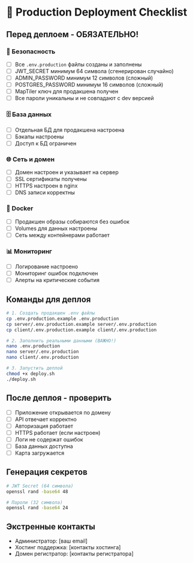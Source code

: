 # 🚀 Production Deployment Checklist

## Перед деплоем - ОБЯЗАТЕЛЬНО!

### 🔐 Безопасность
- [ ] Все `.env.production` файлы созданы и заполнены
- [ ] JWT_SECRET минимум 64 символа (сгенерирован случайно)
- [ ] ADMIN_PASSWORD минимум 12 символов (сложный)
- [ ] POSTGRES_PASSWORD минимум 16 символов (сложный)
- [ ] MapTiler ключ для продакшена получен
- [ ] Все пароли уникальны и не совпадают с dev версией

### 🗄️ База данных
- [ ] Отдельная БД для продакшена настроена
- [ ] Бэкапы настроены
- [ ] Доступ к БД ограничен

### 🌐 Сеть и домен
- [ ] Домен настроен и указывает на сервер
- [ ] SSL сертификаты получены
- [ ] HTTPS настроен в nginx
- [ ] DNS записи корректны

### 🐳 Docker
- [ ] Продакшен образы собираются без ошибок
- [ ] Volumes для данных настроены
- [ ] Сеть между контейнерами работает

### 📊 Мониторинг
- [ ] Логирование настроено
- [ ] Мониторинг ошибок подключен
- [ ] Алерты на критические события

## Команды для деплоя

```bash
# 1. Создать продакшен .env файлы
cp .env.production.example .env.production
cp server/.env.production.example server/.env.production
cp client/.env.production.example client/.env.production

# 2. Заполнить реальными данными (ВАЖНО!)
nano .env.production
nano server/.env.production
nano client/.env.production

# 3. Запустить деплой
chmod +x deploy.sh
./deploy.sh
```

## После деплоя - проверить

- [ ] Приложение открывается по домену
- [ ] API отвечает корректно
- [ ] Авторизация работает
- [ ] HTTPS работает (если настроен)
- [ ] Логи не содержат ошибок
- [ ] База данных доступна
- [ ] Карта загружается

## Генерация секретов

```bash
# JWT Secret (64 символа)
openssl rand -base64 48

# Пароли (32 символа)  
openssl rand -base64 24
```

## Экстренные контакты

- Администратор: [ваш email]
- Хостинг поддержка: [контакты хостинга]
- Домен регистратор: [контакты регистратора]
